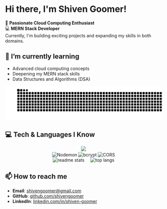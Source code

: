 # Hi there, I'm Shiven Goomer! 

🚀 **Passionate Cloud Computing Enthusiast**  
💻 **MERN Stack Developer**  
Currently, I'm building exciting projects and expanding my skills in both domains.

## 🌱 I’m currently learning
- Advanced cloud computing concepts
- Deepening my MERN stack skills
- Data Structures and Algorithms (DSA)

 <a href="https://github.com/THEGAMECHANGER416">
    <img src="https://github.com/THEGAMECHANGER416/THEGAMECHANGER416/blob/main/resources/grid-snake.svg" alt="snake">
  </a>

## 💻 Tech & Languages I Know

<div align="center">
    <img src="https://skillicons.dev/icons?i=html,css,vscode,github,git,nodejs,python,javascript,c,cpp,mysql,flask,react,mongodb,express" /><br>
    <img src="https://skillicons.dev/icons?i=nodemon" alt="Nodemon" />
    <img src="https://skillicons.dev/icons?i=bcrypt" alt="bcrypt" />
    <img src="https://skillicons.dev/icons?i=cors" alt="CORS" />
</div>


<div align=center>
  <img width=390 src="https://github-readme-stats-salesp07.vercel.app/api?username=shivengoomer&count_private=true&show_icons=true&theme=highcontrast&rank_icon=github&border_radius=10" alt="readme stats" />
&nbsp;&nbsp;&nbsp;  <img width=320 src="https://github-readme-stats-salesp07.vercel.app/api/top-langs/?username=shivengoomer&hide=HTML&langs_count=8&layout=compact&theme=highcontrast&border_radius=10&size_weight=0.5&count_weight=0.5&exclude_repo=github-readme-stats" alt="top langs" />
</div>

## 📫 How to reach me
- **Email**: [shivengoomer@gmail.com](mailto:shivengoomer@gmail.com)
- **GitHub**: [github.com/shivengoomer](https://github.com/shivengoomer)
- **LinkedIn**: [linkedin.com/in/shiven-goomer](https://www.linkedin.com/in/shiven-goomer)

